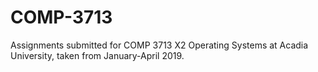 # COMP-3713

Assignments submitted for COMP 3713 X2 Operating Systems at Acadia University, taken from January-April 2019.
